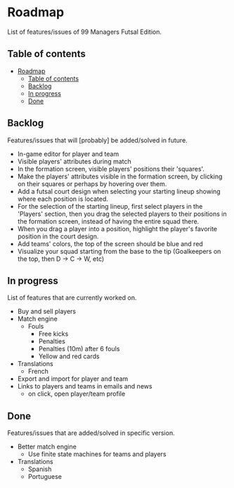 <!--
SPDX-FileCopyrightText: 2023 Simon Dalvai <info@simondalvai.org>

SPDX-License-Identifier: CC0-1.0
-->

# Roadmap
List of features/issues of 99 Managers Futsal Edition.  

## Table of contents
- [Roadmap](#roadmap)
  - [Table of contents](#table-of-contents)
  - [Backlog](#backlog)
  - [In progress](#in-progress)
  - [Done](#done)

## Backlog
Features/issues that will [probably] be added/solved in future.

- In-game editor for player and team
- Visible players' attributes during match
- In the formation screen, visible players' positions their 'squares'.
- Make the players' attributes visible in the formation screen, by clicking on their squares or perhaps by hovering over them.
- Add a futsal court design when selecting your starting lineup showing where each position is located.
- For the selection of the starting lineup, first select players in the 'Players' section,
  then you drag the selected players to their positions in the formation screen,
  instead of having the entire squad there.
- When you drag a player into a position, highlight the player's favorite position in the court design.
- Add teams' colors, the top of the screen should be blue and red
- Visualize your squad starting from the base to the tip (Goalkeepers on the top, then D -> C -> W, etc)

## In progress
List of features that are currently worked on.

- Buy and sell players
- Match engine
    - Fouls
        - Free kicks
        - Penalties
        - Penalties (10m) after 6 fouls
        - Yellow and red cards
- Translations
    - French
- Export and import for player and team
- Links to players and teams in emails and news
    - on click, open player/team profile

## Done
Features/issues that are added/solved in specific version.

- Better match engine
    - Use finite state machines for teams and players
- Translations
    - Spanish
    - Portuguese


